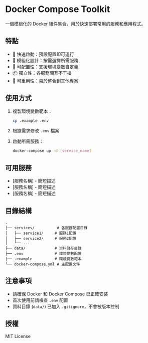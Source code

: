 # Docker Compose Toolkit

一個模組化的 Docker 組件集合，用於快速部署常用的服務和應用程式。

## 特點

- 🚀 快速啟動：預設配置即可運行
- 🧩 模組化設計：按需選擇所需服務
- 🔧 可配置性：支援環境變數自定義
- 📦 獨立性：各服務間互不干擾
- 🔄 可重用性：易於整合到其他專案

## 使用方式

1. 複製環境變數範本：
   ```bash
   cp .example .env
   ```

2. 根據需求修改 `.env` 檔案

3. 啟動所需服務：
   ```bash
   docker-compose up -d [service_name]
   ```

## 可用服務

- [服務名稱] - 簡短描述
- [服務名稱] - 簡短描述
- [服務名稱] - 簡短描述

## 目錄結構

```
.
├── services/          # 各服務配置目錄
│   ├── service1/     # 服務1配置
│   ├── service2/     # 服務2配置
│   └── ...
├── data/             # 資料儲存目錄
├── .env              # 環境變數配置
├── .example          # 環境變數範本
└── docker-compose.yml # 主配置文件
```

## 注意事項

- 請確保 Docker 和 Docker Compose 已正確安裝
- 首次使用前請檢查 `.env` 配置
- 資料目錄 (`data/`) 已加入 `.gitignore`，不會被版本控制

## 授權

MIT License
